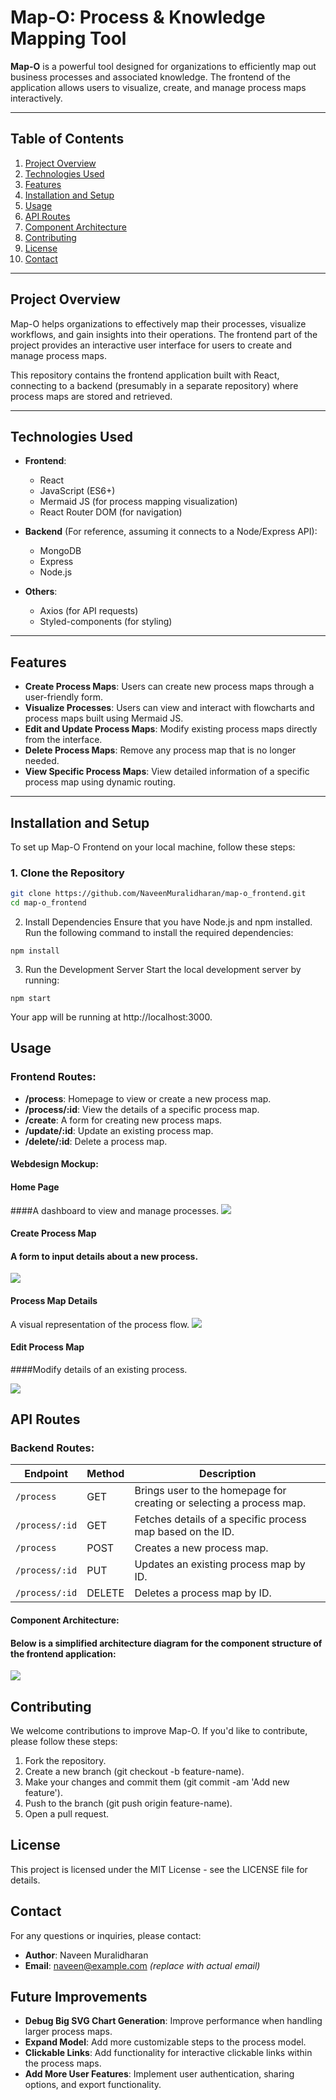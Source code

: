 # Map-O: Process & Knowledge Mapping Tool

**Map-O** is a powerful tool designed for organizations to efficiently map out business processes and associated knowledge. The frontend of the application allows users to visualize, create, and manage process maps interactively.

---

## Table of Contents

1. [Project Overview](#project-overview)
2. [Technologies Used](#technologies-used)
3. [Features](#features)
4. [Installation and Setup](#installation-and-setup)
5. [Usage](#usage)
6. [API Routes](#api-routes)
7. [Component Architecture](#component-architecture)
8. [Contributing](#contributing)
9. [License](#license)
10. [Contact](#contact)

---

## Project Overview

Map-O helps organizations to effectively map their processes, visualize workflows, and gain insights into their operations. The frontend part of the project provides an interactive user interface for users to create and manage process maps.

This repository contains the frontend application built with React, connecting to a backend (presumably in a separate repository) where process maps are stored and retrieved.

---

## Technologies Used

- **Frontend**:  
  - React
  - JavaScript (ES6+)
  - Mermaid JS (for process mapping visualization)
  - React Router DOM (for navigation)
  
- **Backend** (For reference, assuming it connects to a Node/Express API):  
  - MongoDB
  - Express
  - Node.js

- **Others**:
  - Axios (for API requests)
  - Styled-components (for styling)

---

## Features

- **Create Process Maps**: Users can create new process maps through a user-friendly form.
- **Visualize Processes**: Users can view and interact with flowcharts and process maps built using Mermaid JS.
- **Edit and Update Process Maps**: Modify existing process maps directly from the interface.
- **Delete Process Maps**: Remove any process map that is no longer needed.
- **View Specific Process Maps**: View detailed information of a specific process map using dynamic routing.

---

## Installation and Setup

To set up Map-O Frontend on your local machine, follow these steps:

### 1. Clone the Repository

```bash
git clone https://github.com/NaveenMuralidharan/map-o_frontend.git
cd map-o_frontend
```
2. Install Dependencies
Ensure that you have Node.js and npm installed. Run the following command to install the required dependencies:
```
npm install
```
3. Run the Development Server
Start the local development server by running:
```
npm start
```
Your app will be running at http://localhost:3000.

## Usage

### Frontend Routes:

- **/process**: Homepage to view or create a new process map.
- **/process/:id**: View the details of a specific process map.
- **/create**: A form for creating new process maps.
- **/update/:id**: Update an existing process map.
- **/delete/:id**: Delete a process map.

#### Webdesign Mockup:

#### Home Page
####A dashboard to view and manage processes.
<img src="https://i.imgur.com/Bkv3eEQ.png">

#### Create Process Map
#### A form to input details about a new process.
<img src="https://i.imgur.com/BG7Zyow.png">

#### Process Map Details
A visual representation of the process flow.
<img src="https://i.imgur.com/T7EwcK0.png">

#### Edit Process Map
####Modify details of an existing process.

<img src="https://i.imgur.com/2RIx47t.png">

## API Routes

### Backend Routes:

| Endpoint        | Method | Description                                                          |
| --------------- | ------ | -------------------------------------------------------------------- |
| `/process`      | GET    | Brings user to the homepage for creating or selecting a process map. |
| `/process/:id`  | GET    | Fetches details of a specific process map based on the ID.           |
| `/process`      | POST   | Creates a new process map.                                           |
| `/process/:id`  | PUT    | Updates an existing process map by ID.                               |
| `/process/:id`  | DELETE | Deletes a process map by ID.

#### Component Architecture:
#### Below is a simplified architecture diagram for the component structure of the frontend application:
<img src="https://i.imgur.com/tHkYmZ8.png">

## Contributing

We welcome contributions to improve Map-O. If you'd like to contribute, please follow these steps:

1. Fork the repository.
2. Create a new branch (git checkout -b feature-name).
3. Make your changes and commit them (git commit -am 'Add new feature').
4. Push to the branch (git push origin feature-name).
5. Open a pull request.

## License

This project is licensed under the MIT License - see the LICENSE file for details.

## Contact

For any questions or inquiries, please contact:

- **Author**: Naveen Muralidharan
- **Email**: naveen@example.com *(replace with actual email)*

## Future Improvements

- **Debug Big SVG Chart Generation**: Improve performance when handling larger process maps.
- **Expand Model**: Add more customizable steps to the process model.
- **Clickable Links**: Add functionality for interactive clickable links within the process maps.
- **Add More User Features**: Implement user authentication, sharing options, and export functionality.




